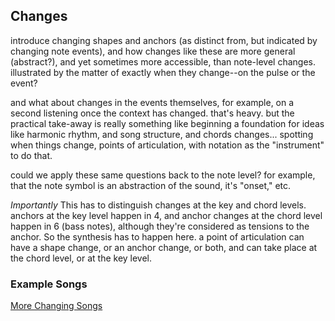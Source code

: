## Changes

introduce changing shapes and anchors (as distinct from, but indicated by changing note events), and how changes like these are more general (abstract?), and yet sometimes more accessible, than note-level changes. illustrated by the matter of exactly when they change--on the pulse or the event?

and what about changes in the events themselves, for example, on a second listening once the context has changed. that's heavy. but the practical take-away is really something like beginning a foundation for ideas like harmonic rhythm, and song structure, and chords changes... spotting when things change, points of articulation, with notation as the "instrument" to do that.

could we apply these same questions back to the note level? for example, that the note symbol is an abstraction of the sound, it's "onset," etc.

*Importantly* This has to distinguish changes at the key and chord levels. anchors at the key level happen in 4, and anchor changes at the chord level happen in 6 (bass notes), although they're considered as tensions to the anchor. So the synthesis has to happen here. a point of articulation can have a shape change, or an anchor change, or both, and can take place at the chord level, or at the key level.



### Example Songs

<a href="https://www.shapesmusic.com/changes" target="_blank">More Changing Songs</a>
